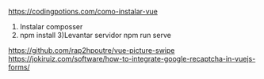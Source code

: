 https://codingpotions.com/como-instalar-vue

1) Instalar composser 
2) npm install
3)Levantar servidor npm run serve




https://github.com/rap2hpoutre/vue-picture-swipe
https://jokiruiz.com/software/how-to-integrate-google-recaptcha-in-vuejs-forms/